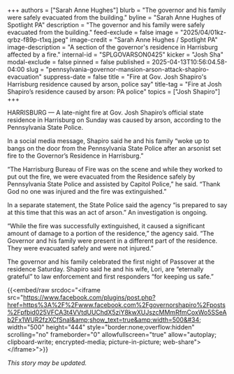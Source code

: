 +++
authors = ["Sarah Anne Hughes"]
blurb = "The governor and his family were safely evacuated from the building."
byline = "Sarah Anne Hughes of Spotlight PA"
description = "The governor and his family were safely evacuated from the building."
feed-exclude = false
image = "2025/04/01kz-qrbz-f89p-t1xq.jpeg"
image-credit = "Sarah Anne Hughes / Spotlight PA"
image-description = "A section of the governor's residence in Harrisburg affected by a fire."
internal-id = "SPLGOVARSON0425"
kicker = "Josh Sha"
modal-exclude = false
pinned = false
published = 2025-04-13T10:56:04.58-04:00
slug = "pennsylvania-governor-mansion-arson-attack-shapiro-evacuation"
suppress-date = false
title = "Fire at Gov. Josh Shapiro's Harrisburg residence caused by arson, police say"
title-tag = "Fire at Josh Shapiro’s residence caused by arson: PA police"
topics = ["Josh Shapiro"]
+++

HARRISBURG — A late-night fire at Gov. Josh Shapiro’s official state residence in Harrisburg on Sunday was caused by arson, according to the Pennsylvania State Police.

In a social media message, Shapiro said he and his family “woke up to bangs on the door from the Pennsylvania State Police after an arsonist set fire to the Governor’s Residence in Harrisburg.”

“The Harrisburg Bureau of Fire was on the scene and while they worked to put out the fire, we were evacuated from the Residence safely by Pennsylvania State Police and assisted by Capitol Police,” he said. “Thank God no one was injured and the fire was extinguished.”

In a separate statement, the State Police said the agency “is prepared to say at this time that this was an act of arson.” An investigation is ongoing.

“While the fire was successfully extinguished, it caused a significant amount of damage to a portion of the residence,” the agency said. “The Governor and his family were present in a different part of the residence. They were evacuated safely and were not injured.”

The governor and his family celebrated the first night of Passover at the residence Saturday. Shapiro said he and his wife, Lori, are “eternally grateful” to law enforcement and first responders “for keeping us safe.”

{{<embed/raw srcdoc="&lt;iframe src=&#34;https://www.facebook.com/plugins/post.php?href=https%3A%2F%2Fwww.facebook.com%2Fgovernorshapiro%2Fposts%2Fpfbid025VFCA3t4VVtdUUChdX5ziY8kwXUJszcMMmRfmCoxWo5SSeAb2Fx1WUR2fzXCfSnal&amp;show_text=true&amp;width=500&#34; width=&#34;500&#34; height=&#34;444&#34; style=&#34;border:none;overflow:hidden&#34; scrolling=&#34;no&#34; frameborder=&#34;0&#34; allowfullscreen=&#34;true&#34; allow=&#34;autoplay; clipboard-write; encrypted-media; picture-in-picture; web-share&#34;&gt;&lt;/iframe&gt;">}}

<em>This story may be updated.</em>

